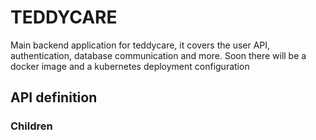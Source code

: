 # TEDDYCARE

Main backend application for teddycare, it covers the user API, authentication, database communication and more.
Soon there will be a docker image and a kubernetes deployment configuration

## API definition

### Children